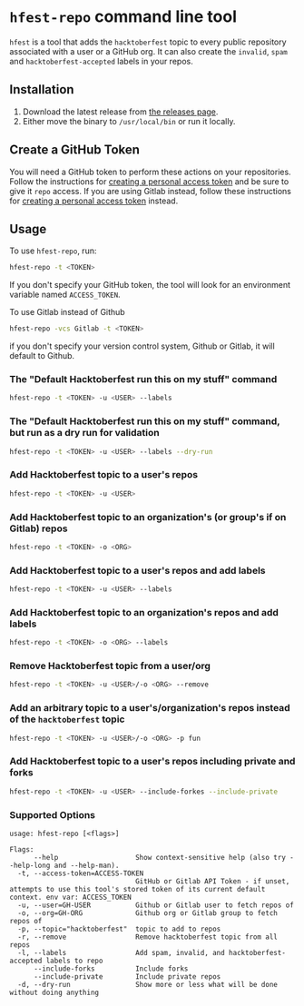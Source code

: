 # `hfest-repo` command line tool

`hfest` is a tool that adds the `hacktoberfest` topic to every public repository 
associated with a user or a GitHub org. It can also create the `invalid`, `spam` 
and `hacktoberfest-accepted` labels in your repos.

## Installation 

1. Download the latest release from [the releases page](https://github.com/do-community/hacktoberfest-repo-topic-apply/releases/).
2. Either move the binary to `/usr/local/bin` or run it locally.

## Create a GitHub Token

You will need a GitHub token to perform these actions on your repositories. Follow the instructions for [creating a personal access token](https://docs.github.com/en/free-pro-team@latest/github/authenticating-to-github/creating-a-personal-access-token) and be sure to give it `repo` access.
If you are using Gitlab instead, follow these instructions for [creating a personal access token](https://docs.gitlab.com/ee/user/profile/personal_access_tokens.html) instead.


## Usage

To use `hfest-repo`, run:

```sh
hfest-repo -t <TOKEN> 
```
If you don't specify your GitHub token, the tool will look for an environment variable named `ACCESS_TOKEN`.

To use Gitlab instead of Github

```sh
hfest-repo -vcs Gitlab -t <TOKEN> 
```

if you don't specify your version control system, Github or Gitlab, it will default to Github.

### The "Default Hacktoberfest run this on my stuff" command

```sh
hfest-repo -t <TOKEN> -u <USER> --labels
```

### The "Default Hacktoberfest run this on my stuff" command, but run as a dry run for validation

```sh
hfest-repo -t <TOKEN> -u <USER> --labels --dry-run
```

### Add Hacktoberfest topic to a user's repos
```sh
hfest-repo -t <TOKEN> -u <USER>
```

### Add Hacktoberfest topic to an organization's (or group's if on Gitlab) repos
```sh
hfest-repo -t <TOKEN> -o <ORG>
```

### Add Hacktoberfest topic to a user's repos and add labels
```sh
hfest-repo -t <TOKEN> -u <USER> --labels
```

### Add Hacktoberfest topic to an organization's repos and add labels
```sh
hfest-repo -t <TOKEN> -o <ORG> --labels
```

### Remove Hacktoberfest topic from a user/org 
```sh
hfest-repo -t <TOKEN> -u <USER>/-o <ORG> --remove
```

### Add an arbitrary topic to a user's/organization's repos instead of the `hacktoberfest` topic
```sh
hfest-repo -t <TOKEN> -u <USER>/-o <ORG> -p fun
```

### Add Hacktoberfest topic to a user's repos including private and forks
```sh
hfest-repo -t <TOKEN> -u <USER> --include-forkes --include-private
```

### Supported Options

```
usage: hfest-repo [<flags>]

Flags:
      --help                   Show context-sensitive help (also try --help-long and --help-man).
  -t, --access-token=ACCESS-TOKEN  
                               GitHub or Gitlab API Token - if unset, attempts to use this tool's stored token of its current default context. env var: ACCESS_TOKEN
  -u, --user=GH-USER           Github or Gitlab user to fetch repos of
  -o, --org=GH-ORG             Github org or Gitlab group to fetch repos of
  -p, --topic="hacktoberfest"  topic to add to repos
  -r, --remove                 Remove hacktoberfest topic from all repos
  -l, --labels                 Add spam, invalid, and hacktoberfest-accepted labels to repo
      --include-forks          Include forks
      --include-private        Include private repos
  -d, --dry-run                Show more or less what will be done without doing anything

```
